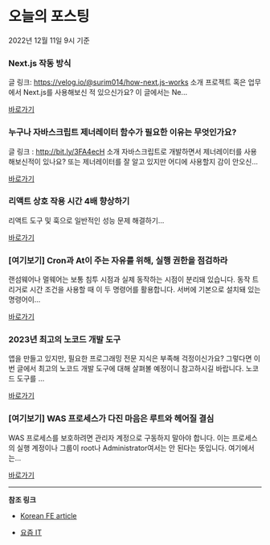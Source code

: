 # 오늘의 포스팅 
2022년 12월 11일 9시 기준 

###  Next.js 작동 방식 

 글 링크: https://velog.io/@surim014/how-next.js-works 소개 프로젝트 혹은 업무에서 Next.js를 사용해보신 적 있으신가요? 이 글에서는 Ne... 

 [바로가기](https://kofearticle.substack.com/p/korean-fe-article-nextjs) 

### 누구나 자바스크립트 제너레이터 함수가 필요한 이유는 무엇인가요? 

 글 링크 : http://bit.ly/3FA4ecH 소개 자바스크립트로 개발하면서 제너레이터를 사용해보신적이 있나요? 또는 제너레이터를 잘 알고 있지만 어디에 사용할지 감이 안오신... 

 [바로가기](https://kofearticle.substack.com/p/c2b) 

###  리액트 상호 작용 시간 4배 향상하기 

 리액트 도구 및 훅으로 일반적인 성능 문제 해결하기... 

 [바로가기](https://kofearticle.substack.com/p/korean-fe-article-4) 

### [여기보기] Cron과 At이 주는 자유를 위해, 실행 권한을 점검하라 

 랜섬웨어나 멀웨어는 보통 침투 시점과 실제 동작하는 시점이 분리돼 있습니다. 동작 트리거로 시간 조건을 사용할 때 이 두 명령어를 활용합니다. 서버에 기본으로 설치돼 있는 명령어이... 

 [바로가기](https://yozm.wishket.com/magazine/detail/1810/) 

### 2023년 최고의 노코드 개발 도구 

 앱을 만들고 있지만, 필요한 프로그래밍 전문 지식은 부족해 걱정이신가요? 그렇다면 이번 글에서 최고의 노코드 개발 도구에 대해 살펴볼 예정이니 참고하시길 바랍니다. 노코드 도구를 ... 

 [바로가기](https://yozm.wishket.com/magazine/detail/1819/) 

### [여기보기] WAS 프로세스가 다진 마음은 루트와 헤어질 결심 

 WAS 프로세스를 보호하려면 관리자 계정으로 구동하지 말아야 합니다. 이는 프로세스의 실행 계정이나 그룹이 root나 Administrator여서는 안 된다는 뜻입니다. 여기에서는... 

 [바로가기](https://yozm.wishket.com/magazine/detail/1811/) 

---

**참조 링크**

- [Korean FE article](https://kofearticle.substack.com) 

- [요즘 IT](https://yozm.wishket.com/magazine) 

